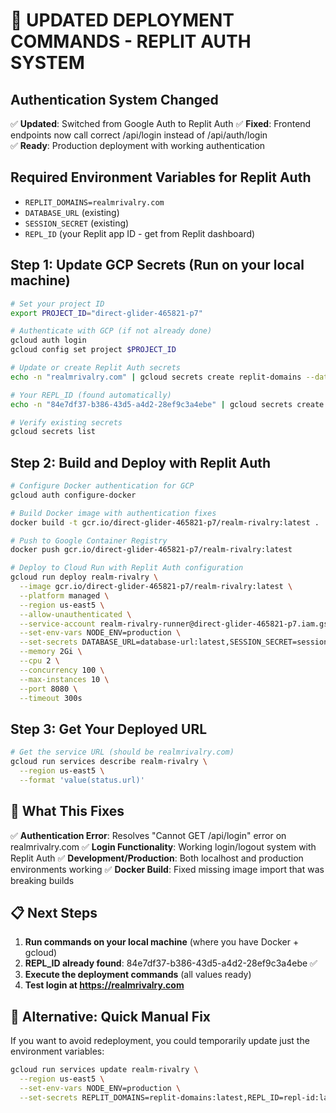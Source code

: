 # 🚀 UPDATED DEPLOYMENT COMMANDS - REPLIT AUTH SYSTEM

## Authentication System Changed
✅ **Updated**: Switched from Google Auth to Replit Auth
✅ **Fixed**: Frontend endpoints now call correct /api/login instead of /api/auth/login  
✅ **Ready**: Production deployment with working authentication

## Required Environment Variables for Replit Auth
- `REPLIT_DOMAINS=realmrivalry.com`
- `DATABASE_URL` (existing)
- `SESSION_SECRET` (existing)
- `REPL_ID` (your Replit app ID - get from Replit dashboard)

## Step 1: Update GCP Secrets (Run on your local machine)
```bash
# Set your project ID
export PROJECT_ID="direct-glider-465821-p7"

# Authenticate with GCP (if not already done)
gcloud auth login
gcloud config set project $PROJECT_ID

# Update or create Replit Auth secrets
echo -n "realmrivalry.com" | gcloud secrets create replit-domains --data-file=-

# Your REPL_ID (found automatically)
echo -n "84e7df37-b386-43d5-a4d2-28ef9c3a4ebe" | gcloud secrets create repl-id --data-file=-

# Verify existing secrets
gcloud secrets list
```

## Step 2: Build and Deploy with Replit Auth
```bash
# Configure Docker authentication for GCP
gcloud auth configure-docker

# Build Docker image with authentication fixes
docker build -t gcr.io/direct-glider-465821-p7/realm-rivalry:latest .

# Push to Google Container Registry
docker push gcr.io/direct-glider-465821-p7/realm-rivalry:latest

# Deploy to Cloud Run with Replit Auth configuration
gcloud run deploy realm-rivalry \
  --image gcr.io/direct-glider-465821-p7/realm-rivalry:latest \
  --platform managed \
  --region us-east5 \
  --allow-unauthenticated \
  --service-account realm-rivalry-runner@direct-glider-465821-p7.iam.gserviceaccount.com \
  --set-env-vars NODE_ENV=production \
  --set-secrets DATABASE_URL=database-url:latest,SESSION_SECRET=session-secret:latest,REPLIT_DOMAINS=replit-domains:latest,REPL_ID=repl-id:latest \
  --memory 2Gi \
  --cpu 2 \
  --concurrency 100 \
  --max-instances 10 \
  --port 8080 \
  --timeout 300s
```

## Step 3: Get Your Deployed URL
```bash
# Get the service URL (should be realmrivalry.com)
gcloud run services describe realm-rivalry \
  --region us-east5 \
  --format 'value(status.url)'
```

## 🎯 What This Fixes
✅ **Authentication Error**: Resolves "Cannot GET /api/login" error on realmrivalry.com
✅ **Login Functionality**: Working login/logout system with Replit Auth
✅ **Development/Production**: Both localhost and production environments working
✅ **Docker Build**: Fixed missing image import that was breaking builds

## 📋 Next Steps
1. **Run commands on your local machine** (where you have Docker + gcloud)
2. **REPL_ID already found**: 84e7df37-b386-43d5-a4d2-28ef9c3a4ebe ✅
3. **Execute the deployment commands** (all values ready)
4. **Test login at https://realmrivalry.com**

## 🔧 Alternative: Quick Manual Fix
If you want to avoid redeployment, you could temporarily update just the environment variables:

```bash
gcloud run services update realm-rivalry \
  --region us-east5 \
  --set-env-vars NODE_ENV=production \
  --set-secrets REPLIT_DOMAINS=replit-domains:latest,REPL_ID=repl-id:latest
```